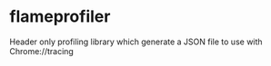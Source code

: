 # flameprofiler
Header only profiling library which generate a JSON file to use with Chrome://tracing
